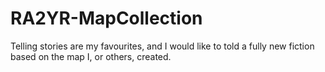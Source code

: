 # RA2YR-MapCollection
Telling stories are my favourites, and I would like to told a fully new fiction based on the map I, or others, created.
